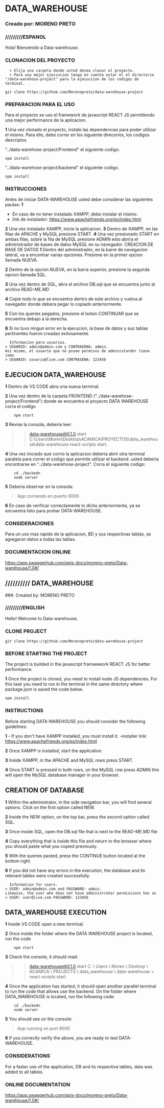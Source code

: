 
# DATA_WAREHOUSE
### Creado por: MORENO PRETO

### /////////ESPANOL

Hola! Bienvenido a Data-warehouse.

### CLONACION DEL PROYECTO

      > Elija una carpeta donde usted desea clonar el proyecto.
      > Para una mejor ejeccucion tenga en cuenta estar el el directorio "/data-warehose-project" para la ejecuccion de los codigos de terminal.

    git clone https://github.com/Morenopreto/data-warehouse-project

### PREPARACION PARA EL USO

Para el proyecto se uso el framework de javascript REACT JS permitiendo una mejor performance de la aplicacion.

**1** 
Una vez clonado el proyecto, instale las dependencias para poder utilizar el mismo.
Para ello, debe correr en los siguiente direcorios, los codigos descriptos

"../data-warehose-project/Frontend" el siguiente codigo.

    npm install


"../data-warehose-project/backend" el siguiente codigo.

    npm install

### INSTRUCCIONES


Antes de iniciar DATA-WAREHOUSE usted debe considerar las siguientes pautas:
**1** 
- En caso de no tener instalado XAMPP, debe instalar el mismo.
- link de instalador:
https://www.apachefriends.org/es/index.html

**2**
Una vez instalado XAMPP, inicie la aplicacion.
**3**
Dentro de XAMPP, en las filas de APACHE y MySQL presione START.
**4**
Una vez presionado START en ambas filas, sobre la fila de MySQL presione ADMIN
esto abrira el administrador de bases de datos MySQL en su navegador.
CREACION DE BASE DE DATOS
**1**
Dentro del administrador, en la barre de navegacion lateral, va a encontrar varias opciones.
Presione en la primer opcion llamada NUEVA.

**2**
Dentro de la opcion NUEVA, en la barra superior, presione la segunda opcion llamada SQL.

**3**
Una vez dentro de SQL, abra el archivo DB.sql que se encuentra junto al archivo READ-ME.MD

**4**
Copie todo lo que se encuentra dentro de este archivo y vuelva al navegador donde debera pegar lo copiado anteriormente.

**5**
Con los queries pegados, presione el boton CONTINUAR que se encuentra debajo a la derecha.

**6**
Si no tuvo ningun error en la ejecucion, la base de datos y sus tablas pertinentes fueron creadas exitosamente.

      Informacion para usuarios.
    > USUARIO: admin@admin.com y CONTRASENA: admin.
    Asi mismo, el usuario que no posee permisos de administardor tiene como
    > USUARIO: usuario@live.com CONTRASENA: 123456

## EJECUCION DATA_WAREHOUSE


**1** Dentro de VS CODE abra una nueva terminal.

**2** Una vez dentro de la carpeta FRONTEND ("../data-warehose-project/Frontend") donde se encuentra el proyecto DATA WAREHOUSE corra el codigo


        npm start


**3** Revise la consola, deberia leer:

> > data-warehouse@0.1.0 start C:\Users\Moren\Desktop\ACAMICA\PROYECTOS\data_warehouse\data-warehouse
> > react-scripts start.

**4** Una vez iniciado que corrio la aplicacion deberia abrir otra terminal paralela para correr el codigo que permite
utilizar el backend.
usted deberia encontrarse en "../data-warehose-project". Corra el siguiente codigo:

        cd ./backedn
        node server



**5** Deberia observar en la consola:

> App corriendo en puerto 9000

**6** En caso de verificar correctamente lo dicho anteriormente, ya se encuentra listo para probar DATA-WAREHOUSE.

### CONSIDERACIONES

Para un uso mas rapido de la aplicacion, BD y sus respectivas tablas, se agregaron datos a todas las tablas.

### DOCUMENTACION ONLINE

https://app.swaggerhub.com/apis-docs/moreno-preto/Data-warehouse/1.0#/

## ////////// DATA_WAREHOUSE
###. Created by: MORENO PRETO
### /////////ENGLISH
Hello! Welcome to Data-warehouse.

### CLONE PROJECT

    git clone https://github.com/Morenopreto/data-warehouse-project

### BEFORE STARTING THE PROJECT

The project is builded in the javascript framwework REACT JS for better performance.

**1** 
Once the project is cloned, you need to install node JS dependencies.
For this task you need to run in the terminal in the same directory where package.json is saved the code below.


    npm install    

### INSTRUCTIONS

Before starting DATA-WAREHOUSE you should consider the following guidelines:
   
   **1**
    - If you don't have XAMPP installed, you must install it.
-installer link:
    https://www.apachefriends.org/es/index.html

   **2**
    Once XAMPP is installed, start the application.
   
   **3**
    Inside XAMPP, in the APACHE and MySQL rows press START.
   
   **4**
    Once START is pressed in both rows, on the MySQL row press ADMIN
    this will open the MySQL database manager in your browser.
## CREATION OF DATABASE

   **1**
     Within the administrator, in the side navigation bar, you will find several options.
    Click on the first option called NEW.

   **2**
    Inside the NEW option, on the top bar, press the second option called SQL.

   **3**
    Once inside SQL, open the DB.sql file that is next to the READ-ME.MD file

   **4**
    Copy everything that is inside this file and return to the browser where you should paste what you copied previously.

   **5**
    With the queries pasted, press the CONTINUE button located at the bottom right.

   **6**
   If you did not have any errors in the execution, the database and its relevant tables were created successfully.

      Information for users.
    > USER: admin@admin.com and PASSWORD: admin.
    Likewise, the user who does not have administrator permissions has as
    > USER: user@live.com PASSWORD: 123456

## DATA_WAREHOUSE EXECUTION
   
   **1** Inside VS CODE open a new terminal.
   
   **2** Once inside the folder where the DATA WAREHOUSE project is located, run the code
    
        npm start
    
  **3** Check the console, it should read:
  
  >> data-warehouse@0.1.0 start C: \ Users \ Moren \ Desktop \ ACAMICA \ PROJECTS \ data_warehouse \ data-warehouse
    > react-scripts start.

 **4** Once the application has started, it should open another parallel terminal to run the code that allows
    use the backend.
    On the folder where DATA_WAREHOUSE is located, run the following code:

        cd ./backedn
        node server

 **5** You should see on the console:
   > App running on port 9000

 **6** If you correctly verify the above, you are ready to test DATA-WAREHOUSE.


### CONSIDERATIONS
   For a faster use of the application, DB and its respective tables, data was added to all tables.

   ### ONLINE DOCUMENTATION

https://app.swaggerhub.com/apis-docs/moreno-preto/Data-warehouse/1.0#/